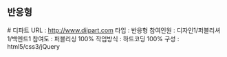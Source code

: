 <link rel="stylesheet" type="text/css" href="../css/test.css" />
<h2>반응형</h2>
# 디파트
URL  : <a href="http://www.diipart.com" target="_blank">http://www.diipart.com</a>
타입 : 반응형
참여인원 : 디자인1/퍼블리셔1/백엔드1
참여도 : 퍼블리싱 100%
작업방식 : 하드코딩 100%
구성 : html5/css3/jQuery
